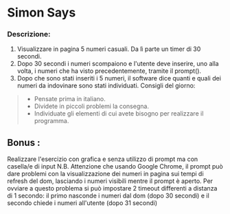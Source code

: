 # Simon Says

### Descrizione:
1. Visualizzare in pagina 5 numeri casuali. Da lì parte un timer di 30 secondi.
2. Dopo 30 secondi i numeri scompaiono e l'utente deve inserire, uno alla volta, i numeri che ha visto precedentemente, tramite il prompt().
3. Dopo che sono stati inseriti i 5 numeri, il software dice quanti e quali dei numeri da indovinare sono stati individuati.
Consigli del giorno:
>-  Pensate prima in italiano.
>- Dividete in piccoli problemi la consegna.
>- Individuate gli elementi di cui avete bisogno per realizzare il programma.
## Bonus :
Realizzare l'esercizio con grafica e senza utilizzo di prompt ma con casella/e  di input
N.B.
Attenzione che usando Google Chrome, il prompt può dare problemi con la visualizzazione dei numeri in pagina sui tempi di refresh del dom, lasciando i numeri visibili mentre il prompt è aperto.
Per ovviare a questo problema si può impostare 2 timeout differenti a distanza di 1 secondo: il primo nasconde i numeri dal dom (dopo 30 secondi) e il secondo chiede i numeri all'utente (dopo 31 secondi)